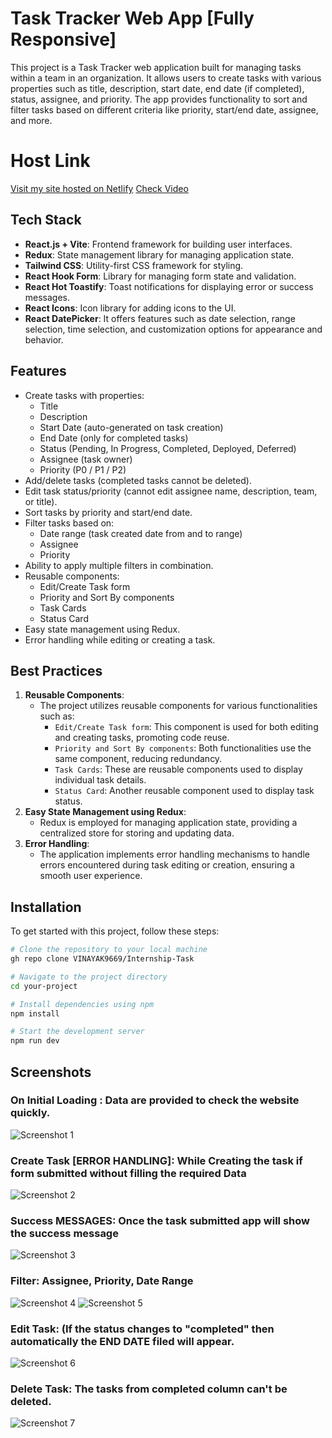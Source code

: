 # Task Tracker Web App [Fully Responsive]

This project is a Task Tracker web application built for managing tasks within a team in an organization. It allows users to create tasks with various properties such as title, description, start date, end date (if completed), status, assignee, and priority. The app provides functionality to sort and filter tasks based on different criteria like priority, start/end date, assignee, and more.

# Host Link
[Visit my site hosted on Netlify](https://task-tracker-intern-hypersrot.netlify.app/)
[Check Video](https://drive.google.com/file/d/1GB75KRcdca23-Rqhd5aSThO9Shn3HcE2/view?usp=sharing)

## Tech Stack

- **React.js + Vite**: Frontend framework for building user interfaces.
- **Redux**: State management library for managing application state.
- **Tailwind CSS**: Utility-first CSS framework for styling.
- **React Hook Form**: Library for managing form state and validation.
- **React Hot Toastify**: Toast notifications for displaying error or success messages.
- **React Icons**: Icon library for adding icons to the UI.
- **React DatePicker**: It offers features such as date selection, range selection, time selection, and customization options for appearance and behavior.


## Features

- Create tasks with properties:
  - Title
  - Description
  - Start Date (auto-generated on task creation)
  - End Date (only for completed tasks)
  - Status (Pending, In Progress, Completed, Deployed, Deferred)
  - Assignee (task owner)
  - Priority (P0 / P1 / P2)
- Add/delete tasks (completed tasks cannot be deleted).
- Edit task status/priority (cannot edit assignee name, description, team, or title).
- Sort tasks by priority and start/end date.
- Filter tasks based on:
  - Date range (task created date from and to range)
  - Assignee
  - Priority
- Ability to apply multiple filters in combination.
- Reusable components:
  - Edit/Create Task form
  - Priority and Sort By components
  - Task Cards
  - Status Card
- Easy state management using Redux.
- Error handling while editing or creating a task.

## Best Practices

1. **Reusable Components**:
   - The project utilizes reusable components for various functionalities such as:
     - `Edit/Create Task form`: This component is used for both editing and creating tasks, promoting code reuse.
     - `Priority and Sort By components`: Both functionalities use the same component, reducing redundancy.
     - `Task Cards`: These are reusable components used to display individual task details.
     - `Status Card`: Another reusable component used to display task status.
2. **Easy State Management using Redux**:
   - Redux is employed for managing application state, providing a centralized store for storing and updating data.
3. **Error Handling**:
   - The application implements error handling mechanisms to handle errors encountered during task editing or creation, ensuring a smooth user experience.


## Installation

To get started with this project, follow these steps:

```bash
# Clone the repository to your local machine
gh repo clone VINAYAK9669/Internship-Task

# Navigate to the project directory
cd your-project

# Install dependencies using npm
npm install

# Start the development server
npm run dev
```

## Screenshots

### On Initial Loading : Data are provided to check the website quickly.
![Screenshot 1](public/screenshots/Dashboard-1.JPG)

### Create Task [ERROR HANDLING]: While Creating the task if form submitted without filling the required Data
![Screenshot 2](public/screenshots/Dashboard_2.JPG)

### Success MESSAGES: Once the task submitted app will show the success message
![Screenshot 3](public/screenshots/Dashboard_3.JPG)

### Filter:  Assignee, Priority, Date Range
![Screenshot 4](public/screenshots/Dashboard_4.JPG)
![Screenshot 5](public/screenshots/Dashboard_5.JPG)

### Edit Task: (If the status changes to "completed" then automatically the END DATE filed will appear.
![Screenshot 6](public/screenshots/Dashboard_6.JPG)

### Delete Task: The tasks from completed column can't be deleted.
![Screenshot 7](public/screenshots/Dashboard_7.JPG)

